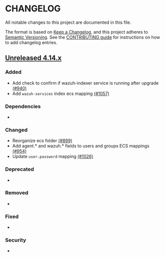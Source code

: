 # CHANGELOG
All notable changes to this project are documented in this file.

The format is based on [Keep a Changelog](https://keepachangelog.com/en/1.0.0/), and this project adheres to [Semantic Versioning](https://semver.org/spec/v2.0.0.html). See the [CONTRIBUTING guide](./CONTRIBUTING.md#Changelog) for instructions on how to add changelog entries.

## [Unreleased 4.14.x]
### Added
- Add check to confirm if wazuh-indexer service is running after upgrade [(#940)](https://github.com/wazuh/wazuh-indexer/pull/940)
- Add `wazuh-services` index ecs mapping [(#1057)](https://github.com/wazuh/wazuh-indexer/pull/1057)

### Dependencies
-

### Changed
- Reorganize ecs folder [(#899)](https://github.com/wazuh/wazuh-indexer/pull/899)
- Add agent.* and wazuh.* fields to users and groups ECS mappings [(#954)](https://github.com/wazuh/wazuh-indexer/pull/954)
- Update `user.password` mapping [(#1026)](https://github.com/wazuh/wazuh-indexer/pull/1026)

### Deprecated
-

### Removed
-

### Fixed
-

### Security
-

[Unreleased 4.14.x]: https://github.com/wazuh/wazuh-indexer/compare/4.13.1...4.14.0
